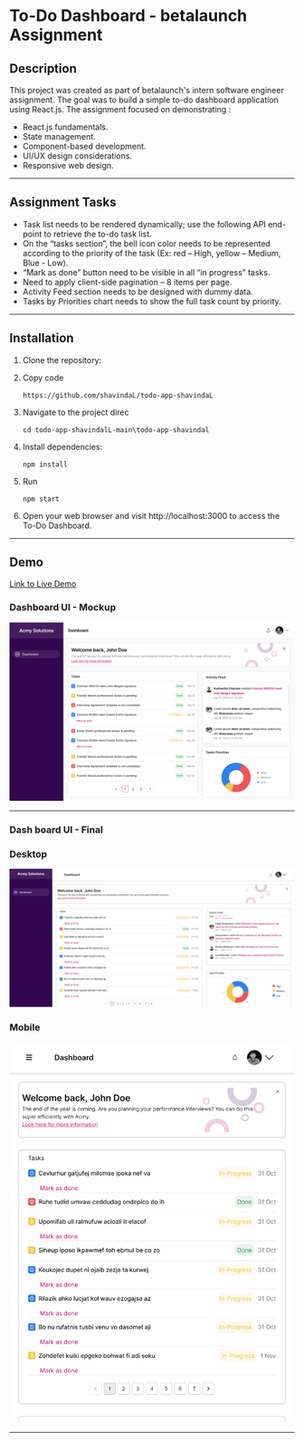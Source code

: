 # To-Do Dashboard - betalaunch Assignment

## Description

This project was created as part of betalaunch's intern software engineer assignment. The goal was to build a simple to-do dashboard application using React.js. The assignment focused on demonstrating :

- React.js fundamentals.
- State management.
- Component-based development.
- UI/UX design considerations.
- Responsive web design.

---

## Assignment Tasks

- Task list needs to be rendered dynamically; use the following API end-point to retrieve the to-do task list.
- On the “tasks section”, the bell icon color needs to be represented according to the priority of the task (Ex: red – High, yellow – Medium, Blue - Low).
- “Mark as done” button need to be visible in all “in progress” tasks.
- Need to apply client-side pagination – 8 items per page.
- Activity Feed section needs to be designed with dummy data.
- Tasks by Priorities chart needs to show the full task count by priority.

---

## Installation
1. Clone the repository:

2. Copy code

    ```
    https://github.com/shavindaL/todo-app-shavindaL
    ```

3. Navigate to the project direc
    ```
    cd todo-app-shavindalL-main\todo-app-shavindal
    ```

4. Install dependencies:
    ```
    npm install
    ```

5. Run
    ```
    npm start
    ```

6. Open your web browser and visit http://localhost:3000 to access the To-Do Dashboard.

---
## Demo
[Link to Live Demo](https://todo-app-shavinda-e8j6jpm4a-shavindal.vercel.app/)

### Dashboard UI - Mockup

![Dashboard UI](/screenshots/Dashboard.png)

---

### Dash board UI - Final

### Desktop
![Dashboard UI](/screenshots/Final-UI.png)

### Mobile
![Dashboard UI (mobile)](/screenshots/Final-UI_mobile.png)

---
